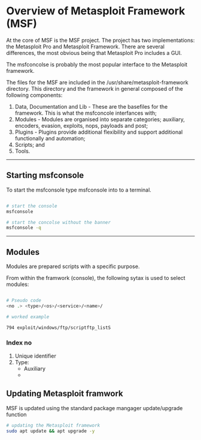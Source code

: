 # Overview of Metasploit Framework (MSF)

At the core of MSF is the MSF project.  The project has two implementations: the Metasploit Pro and Metasploit Framework.  There are several differences, the most obvious being that Metasploit Pro includes a GUI.

The msfconcolse is probably the most popular interface to the Metasploit framework.

The files for the MSF are included in the /usr/share/metasploit-framework directory.  This directory and the framework in general composed of the following components:

1.  Data, Documentation and Lib - These are the basefiles for the framework.  This is what the msfconcole interfances with;
2.  Modules - Modules are organised into separate categories; auxiliary, encoders, evasion, exploits, nops, payloads and post;
3.  Plugins - Plugins provide additional flexibility and support additional functionally and automation;
4.  Scripts; and
5.  Tools.

---

## Starting msfconsole

To start the msfconsole type msfconsole into to a terminal.

~~~ bash

# start the console
msfconsole

# start the concolse without the banner
msfconsole -q

~~~
---
## Modules
Modules are prepared scripts with a specific purpose.

From within the framwork (console), the following sytax is used to select modules:

~~~ bash

# Pseudo code
<no .> <type>/<os>/<service>/<name>/

# worked example

794 exploit/windows/ftp/scriptftp_listS

~~~

### Index no
1. Unique identifier
2. Type:
    - Auxiliary
    - 

## Updating Metasploit framwork

MSF is updated using the standard package mangager update/upgrade function

~~~ bash
# updating the Metasploit framework
sudo apt update && apt upgrade -y

~~~

